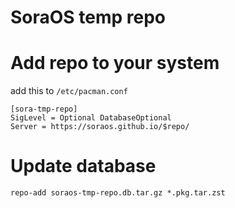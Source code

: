 
# SoraOS temp repo

# Add repo to your system
add this to `/etc/pacman.conf`

```
[sora-tmp-repo]
SigLevel = Optional DatabaseOptional
Server = https://soraos.github.io/$repo/
```

# Update database
```
repo-add soraos-tmp-repo.db.tar.gz *.pkg.tar.zst
```
